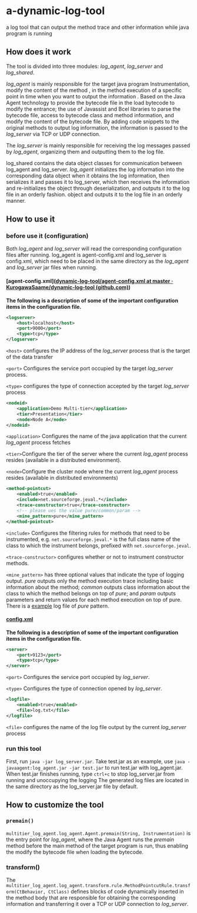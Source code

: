 # a-dynamic-log-tool
a log tool that can output the method trace and other information while java program is running

## How does it work
The tool is divided into three modules: *log_agent*, *log_server* and *log_shared*.

*log_agent* is mainly responsible for the target java program Instrumentation, modify the content of the method , in the method execution of a specific point in time when you want to output the information . Based on the Java Agent technology to provide the bytecode file in the load bytecode to modify the entrance; the use of Javassist and Bcel libraries to parse the bytecode file, access to bytecode class and method information, and modify the content of the bytecode file. By adding code snippets to the original methods to output log information, the information is passed to the *log_server* via TCP or UDP connection.

The *log_server* is mainly responsible for receiving the log messages passed by *log_agent*, organizing them and outputting them to the log file.

log_shared contains the data object classes for communication between log_agent and log_server. *log_agent* initializes the log information into the corresponding data object when it obtains the log information, then serializes it and passes it to log_server, which then receives the information and re-initializes the object through deserialization, and outputs it to the log file in an orderly fashion. object and outputs it to the log file in an orderly manner.

## How to use it
### before use it (configuration)
Both *log_agent* and *log_server* will read the corresponding configuration files after running. log_agent is agent-config.xml and log_server is config.xml, which need to be placed in the same directory as the *log_agent* and *log_server* jar files when running.
#### [agent-config.xml]([dynamic-log-tool/agent-config.xml at master · KurogawaSaame/dynamic-log-tool (github.com)](https://github.com/KurogawaSaame/dynamic-log-tool/blob/master/agent-config.xml))

**The following is a description of some of the important configuration items in the configuration file.** 

``` xml
<logserver>
    <host>localhost</host>
    <port>9000</port>
    <type>tcp</type>
</logserver>
```

`<host>` configures the IP address of the *log_server* process that is the target of the data transfer

`<port>` Configures the service port occupied by the target *log_server* process.

`<type>` configures the type of connection accepted by the target *log_server* process

```xml
<nodeid>
    <application>Demo Multi-tier</application> 
    <tier>Presentation</tier>        
    <node>Node A</node>
</nodeid>
```

`<application>` Configures the name of the java application that the current *log_agent* process fetches

`<tier>`Configure the tier of the server where the current *log_agent* process resides (available in a distributed environment).

`<node>`Configure the cluster node where the current *log_agent* process resides (available in distributed environments)

``` xml
<method-pointcut>
    <enabled>true</enabled>
    <include>net.sourceforge.jeval.*</include>
    <trace-constructor>true</trace-constructor>
    <!-- please ues the value pure/common/param -->
    <mine_pattern>pure</mine_pattern>
</method-pointcut>
```

`<include>` Configures the filtering rules for methods that need to be instrumented, e.g. `net.sourceforge.jeval.*` is the full class name of the class to which the instrument belongs, prefixed with `net.sourceforge.jeval`.

`<trace-constructor>` configures whether or not to instrument constructor methods.

`<mine_pattern>` has three optional values that indicate the type of logging output. *pure* outputs only the method execution trace including basic information about the method; *common* outputs class information about the class to which the method belongs on top of *pure*; and *param* outputs parameters and return values for each method execution on top of pure. There is a [example](https://github.com/KurogawaSaame/dynamic-log-tool/blob/master/example%20log%20for%20pure%20pattern.txt) log file of *pure* pattern.



#### [config.xml](https://github.com/KurogawaSaame/dynamic-log-tool/blob/master/config.xml)

**The following is a description of some of the important configuration items in the configuration file.** 

``` xml
<server>
	<port>9123</port>
	<type>tcp</type>
</server>
```

`<port>` Configures the service port occupied by *log_server*.

`<type>` Configures the type of connection opened by *log_server*.

```xml
<logfile>
    <enabled>true</enabled>
    <file>log.txt</file>
</logfile>
```

`<file>` configures the name of the log file output by the current *log_server* process

### run this tool
First, run `java -jar log_server.jar`. Take test.jar as an example, use `java -javaagent:log_agent.jar -jar test.jar` to run test.jar with log_agent.jar. When test.jar finishes running, type `ctrl+c` to stop log_server.jar from running and unoccupying the logging The generated log files are located in the same directory as the log_server.jar file by default.

## How to customize the tool

### `premain()`

`multitier_log_agent.log_agent.Agent.premain(String, Instrumentation)` is the entry point for *log_agent*, where the Java Agent runs the *premain* method before the main method of the target program is run, thus enabling the modify the bytecode file when loading the bytecode.

### transform()

The `multitier_log_agent.log_agent.transform.rule.MethodPointcutRule.transform(CtBehavior, CtClass)` defines blocks of code dynamically inserted in the method body that are responsible for obtaining the corresponding information and transferring it over a TCP or UDP connection to *log_server*.
